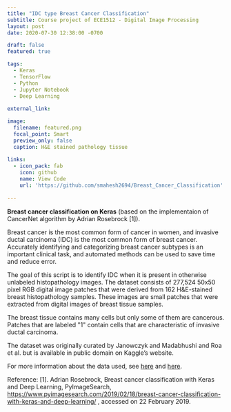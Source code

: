 ```yaml
---
title: "IDC type Breast Cancer Classification"
subtitle: Course project of ECE1512 - Digital Image Processing
layout: post
date: 2020-07-30 12:38:00 -0700

draft: false
featured: true

tags:
  - Keras
  - TensorFlow
  - Python
  - Jupyter Notebook
  - Deep Learning
  
external_link: 

image:
  filename: featured.png
  focal_point: Smart
  preview_only: false
  caption: H&E stained pathology tissue
  
links:
  - icon_pack: fab
    icon: github
    name: View Code 
    url: 'https://github.com/smahesh2694/Breast_Cancer_Classification'
 
---
```

**Breast cancer classification on Keras** (based on the implementaion of CancerNet algorithm by Adrian Rosebrock [1]).

Breast cancer is the most common form of cancer in women, and invasive ductal carcinoma (IDC) is the most common form of breast cancer. Accurately identifying and categorizing breast cancer subtypes is an important clinical task, and automated methods can be used to save time and reduce error.

The goal of this script is to identify IDC when it is present in otherwise unlabeled histopathology images.
The dataset consists of 277,524 50x50 pixel RGB digital image patches that were derived from 162 H&E-stained breast histopathology samples.
These images are small patches that were extracted from digital images of breast tissue samples. 

The breast tissue contains many cells but only some of them are cancerous. 
Patches that are labeled "1" contain cells that are characteristic of invasive ductal carcinoma. 

The dataset was originally curated by Janowczyk and Madabhushi and Roa et al. but is available in public domain on Kaggle’s website. 

For more information about the data used, 
see [here](https://www.ncbi.nlm.nih.gov/pubmed/27563488) and [here](http://spie.org/Publications/Proceedings/Paper/10.1117/12.2043872).

Reference:
[1]. Adrian Rosebrock, Breast cancer classification with Keras and Deep Learning, PyImageSearch, https://www.pyimagesearch.com/2019/02/18/breast-cancer-classification-with-keras-and-deep-learning/ , accessed on 22 February 2019.

